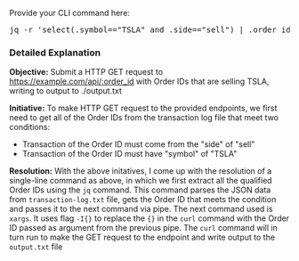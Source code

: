 Provide your CLI command here:
<pre>jq -r 'select(.symbol=="TSLA" and .side=="sell") | .order_id' ./transaction-log.txt | xargs -I{} curl -s "https://example.com/api/{}" >> ./output.txt</pre>

### Detailed Explanation

<b>Objective:</b> Submit a HTTP GET request to https://example.com/api/:order_id with Order IDs that are selling TSLA, writing to output to ./output.txt

<b>Initiative:</b> To make HTTP GET request to the provided endpoints, we first need to get all of the Order IDs from the transaction log file that meet two conditions:
* Transaction of the Order ID must come from the "side" of "sell"
* Transaction of the Order ID must have "symbol" of "TSLA"

<b>Resolution:</b> With the above initatives, I come up with the resolution of a single-line command as above, in which we first extract all the qualified Order IDs using the ```jq``` command. This command parses the JSON data from ```transaction-log.txt``` file, gets the Order ID that meets the condition and passes it to the next command via pipe. The next command used is ```xargs```. It uses flag ```-I{}``` to replace the ```{}``` in the ```curl``` command with the Order ID passed as argument from the previous pipe. The ```curl``` command will in turn run to make the GET request to the endpoint and write output to the ```output.txt``` file
